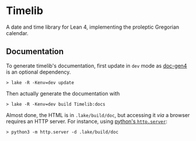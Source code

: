 # Timelib

A date and time library for Lean 4, implementing the proleptic Gregorian calendar.



## Documentation

To generate timelib's documentation, first update in `dev` mode as [doc-gen4][docgen] is an optional
dependency.

```text
> lake -R -Kenv=dev update
```

Then actually generate the documentation with

```text
> lake -R -Kenv=dev build Timelib:docs
```

Almost done, the HTML is in `.lake/build/doc`, but accessing it *via* a browser requires an HTTP
server. For instance, using [python's `http.server`][python server]:

```text
> python3 -m http.server -d .lake/build/doc
```

[docgen]: https://github.com/leanprover/doc-gen4
[python server]: https://docs.python.org/3/library/http.server.html

